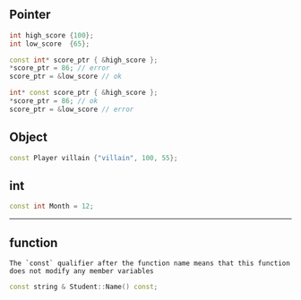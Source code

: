## Pointer
```cpp
int high_score {100};
int low_score  {65};

const int* score_ptr { &high_score };
*score_ptr = 86; // error
score_ptr = &low_score // ok

int* const score_ptr { &high_score };
*score_ptr = 86; // ok
score_ptr = &low_score // error
```

## Object
```cpp
const Player villain {"villain", 100, 55};
```

## int 
```cpp
const int Month = 12;
```


---
## function

```ad-important
The `const` qualifier after the function name means that this function does not modify any member variables
```

```cpp
const string & Student::Name() const;
```